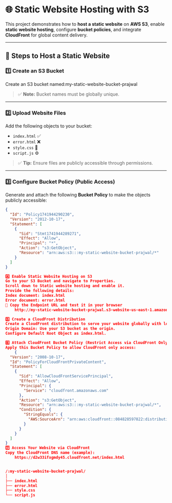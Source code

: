 # 🌐 Static Website Hosting with S3

This project demonstrates how to **host a static website** on **AWS S3**, enable **static website hosting**, configure **bucket policies**, and integrate **CloudFront** for global content delivery.

---

## 🚀 Steps to Host a Static Website

### 1️⃣ Create an S3 Bucket
Create an S3 bucket named:my-static-website-bucket-prajwal 

> ✅ **Note:** Bucket names must be globally unique.

---

### 2️⃣ Upload Website Files
Add the following objects to your bucket:

- `index.html` ✅  
- `error.html` ❌  
- `style.css` 🎨  
- `script.js` ⚙️  

> ✅ **Tip:** Ensure files are publicly accessible through permissions.

---

### 3️⃣ Configure Bucket Policy (Public Access)
Generate and attach the following **Bucket Policy** to make the objects publicly accessible:

```json
{
  "Id": "Policy1741944290230",
  "Version": "2012-10-17",
  "Statement": [
    {
      "Sid": "Stmt1741944289271",
      "Effect": "Allow",
      "Principal": "*",
      "Action": "s3:GetObject",
      "Resource": "arn:aws:s3:::my-static-website-bucket-prajwal/*"
    }
  ]
}

4️⃣ Enable Static Website Hosting on S3
Go to your S3 Bucket and navigate to Properties.
Scroll down to Static website hosting and enable it.
Provide the following details:
Index document: index.html
Error document: error.html
📎 Copy the Endpoint URL and test it in your browser
    http://my-static-website-bucket-prajwal.s3-website-us-east-1.amazonaws.com

5️⃣ Create a CloudFront Distribution
Create a CloudFront distribution to serve your website globally with low latency.
Origin Domain: Use your S3 bucket as the origin.
Configure Default Root Object as index.html.

6️⃣ Attach CloudFront Bucket Policy (Restrict Access via CloudFront Only)
Apply this Bucket Policy to allow CloudFront only access:
    {
  "Version": "2008-10-17",
  "Id": "PolicyForCloudFrontPrivateContent",
  "Statement": [
    {
      "Sid": "AllowCloudFrontServicePrincipal",
      "Effect": "Allow",
      "Principal": {
        "Service": "cloudfront.amazonaws.com"
      },
      "Action": "s3:GetObject",
      "Resource": "arn:aws:s3:::my-static-website-bucket-prajwal/*",
      "Condition": {
        "StringEquals": {
          "AWS:SourceArn": "arn:aws:cloudfront::084828597822:distribution/EFJI44KVSOKT4"
        }
      }
    }
  ]
}
7️⃣ Access Your Website via CloudFront
Copy the CloudFront DNS name (example):
    https://d2w33ifxgmdy45.cloudfront.net/index.html


/:my-static-website-bucket-prajwal/
│
├── index.html
├── error.html
├── style.css
└── script.js

